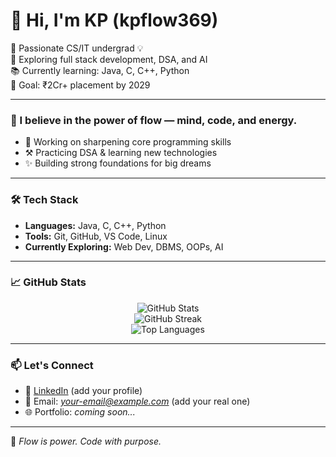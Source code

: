 # 👋 Hi, I'm KP (kpflow369)

🚀 Passionate CS/IT undergrad 💡  
🌱 Exploring full stack development, DSA, and AI  
📚 Currently learning: Java, C, C++, Python  
🎯 Goal: ₹2Cr+ placement by 2029  

---

### 🧠 I believe in the power of flow — mind, code, and energy.

- 🔭 Working on sharpening core programming skills  
- ⚒️ Practicing DSA & learning new technologies  
- ✨ Building strong foundations for big dreams

---

### 🛠️ Tech Stack

- **Languages:** Java, C, C++, Python  
- **Tools:** Git, GitHub, VS Code, Linux  
- **Currently Exploring:** Web Dev, DBMS, OOPs, AI

---

### 📈 GitHub Stats

<p align="center">
  <img src="https://github-readme-stats.vercel.app/api?username=kpflow369&show_icons=true&theme=radical" alt="GitHub Stats" />
  <br>
  <img src="https://github-readme-streak-stats.herokuapp.com/?user=kpflow369&theme=radical" alt="GitHub Streak" />
  <br>
  <img src="https://github-readme-stats.vercel.app/api/top-langs/?username=kpflow369&layout=compact&theme=radical" alt="Top Languages" />
</p>

---

### 📫 Let's Connect

- 🔗 [LinkedIn](https://www.linkedin.com/) (add your profile)
- 📧 Email: *your-email@example.com* (add your real one)
- 🌐 Portfolio: *coming soon...*

---

🧘 *Flow is power. Code with purpose.*